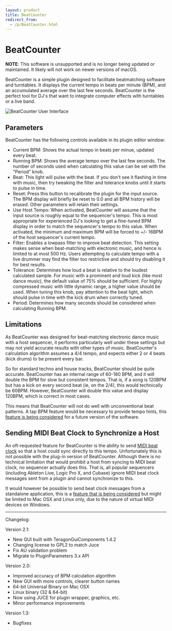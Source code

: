 ```yaml
---
layout: product
title: BeatCounter
redirect_from:
  - /p/BeatCounter.html
---
```


BeatCounter
===========

**NOTE**: This software is unsupported and is no longer being updated or
maintained. It likely will not work on newer versions of macOS.

BeatCounter is a simple plugin designed to facilitate beatmatching software
and turntables. It displays the current tempo in beats per minute (BPM), and
an accumulated average over the last few seconds.  BeatCounter is the perfect
tool for DJ's that want to integrate computer effects with turntables or a
live band.

![BeatCounter User Interface](http://static.teragonaudio.com/website/ta_beatcounter.jpg)


Parameters
----------

BeatCounter has the following controls available in its plugin editor window:

* Current BPM: Shows the actual tempo in beats per minue, updated every beat.
* Running BPM: Shows the average tempo over the last few seconds. The number
  of seconds used when calculating this value can be set with the "Period"
  knob.
* Beat: This light will pulse with the beat. If you don't see it flashing in
  time with music, then try tweaking the filter and tolerance knobs until it
  starts to pulse in time.
* Reset: Press this button to recalibrate the plugin for the input source. The
  BPM display will briefly be reset to 0.0 and all BPM history will be erased.
  Other parameters will retain their settings.
* Use Host Tempo: When activated, BeatCounter will assume that the input
  source is roughly equal to the sequencer's tempo. This is most appropriate
  for experienced DJ's looking to get a fine-tuned BPM display in order to
    match the sequencer's tempo to this value. When activated, the minimum and
    maximum BPM will be forced to +/- 16BPM of the host sequencer's current
    tempo.
* Filter: Enables a lowpass filter to improve beat detection. This setting
  makes sense when beat-matching with electronic music, and hence is limited
  to at most 500 Hz. Users attempting to calculate tempo with a live drummer
  may find the filter too restrictive and should try disabling it for best
  results.
* Tolerance: Determines how loud a beat is relative to the loudest calculated
  sample. For music with a prominent and loud kick (like most dance music),
  the default value of 75% should be sufficient. For highly compressed music
  with little dynamic range, a higher value should be used. When tuning this
  knob, pay attention to the beat light, which should pulse in time with the
  kick drum when correctly tuned.
* Period: Determines how many seconds should be considered when calculating
  Running BPM.


Limitations
-----------

As BeatCounter was designed for beat-matching electronic dance music with a
host sequencer, it performs particularly well under these settings but may not
yield accurate results with other types of music. BeatCounter's calculation
algorithm assumes a 4/4 tempo, and expects either 2 or 4 beats (kick drums) to
be present every bar.

So for standard techno and house tracks, BeatCounter should be quite accurate.
BeatCounter has an internal range of 60-180 BPM, and it will double the BPM
for slow but consistent tempos. That is, if a song is 120BPM but has a kick on
every second beat (ie, on the 2/4), this would technically be 60BPM. However,
BeatCounter will double this value and display 120BPM, which is correct in
most cases.

This means that BeatCounter will not do well with unconventional beat
patterns. A tap BPM feature would be necessary to provide tempo hints, this
[feature is being considered][1] for a future version of the software.


Sending MIDI Beat Clock to Synchronize a Host
---------------------------------------------

An oft-requested feature for BeatCounter is the ability to send [MIDI beat
clock][2] so that a host could sync directly to this tempo. Unfortunately this
is not possible with the plug-in version of BeatCounter. Although there is no
technical limitation that would prohibit a host from syncing to MIDI beat
clock, no sequencer actually does this. That is, all popular sequencers
(including Ableton Live, Logic Pro X, and Cubase) ignore MIDI beat clock
messages sent from a plugin and cannot synchronize to this.

It would however be possible to send beat clock messages from a standalone
application, this is a [feature that is being considered][3] but might be
limited to Mac OSX and Linux only, due to the nature of virtual MIDI devices
on Windows.






- - -

Changelog:

Version 2.1:
- New GUI built with TeragonGuiComponents 1.4.2
- Changing license to GPL2 to match Juce
- Fix AU validation problem
- Migrate to PluginParameters 3.x API

Version 2.0:
- Improved accuracy of BPM calculation algorithm
- New GUI with more controls, clearer button names
- 64-bit Universal Binary on Mac OSX
- Linux binary (32 & 64-bit)
- Now using JUCE for plugin wrapper, graphics, etc.
- Minor performance improvements

Version 1.3:
- Bugfixes


[1]: https://github.com/teragonaudio/BeatCounter/issues/16
[2]: https://en.wikipedia.org/wiki/MIDI_beat_clock
[3]: https://github.com/teragonaudio/BeatCounter/issues/6
